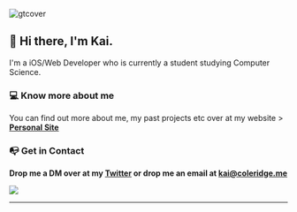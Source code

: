 
![gtcover](https://user-images.githubusercontent.com/51129378/157900483-34def16f-0b1f-4784-a1a6-d5179af617b4.png)


##  👋 Hi there, I'm Kai.
<p>I'm a iOS/Web Developer who is currently a student studying Computer Science.</p>

###  💻 Know more about me
<p>You can find out more about me, my past projects etc over at my website > <a href="https://coleridge.dev"><b>Personal Site<b></a></p>
   
###  📭 Get in Contact
   <p>Drop me a DM over at my <a href="https://twitter.com/kaicoleridge"</a>Twitter</a> or drop me an email at <a href="mailto:kai@coleridge.me">kai@coleridge.me</a> 

![](https://komarev.com/ghpvc/?username=kaicoleridge&color=blueviolet)


<hr>



